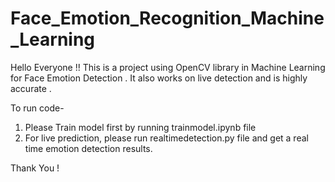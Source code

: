 # Face_Emotion_Recognition_Machine_Learning
Hello Everyone !! This is a project using OpenCV library in Machine Learning for Face Emotion Detection .
It also works on live detection and is highly accurate .

To run code-
1. Please Train model first by running trainmodel.ipynb file
2. For live prediction, please run realtimedetection.py file and get a real time emotion detection results.

Thank You !


